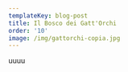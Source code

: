 ```yaml
---
templateKey: blog-post
title: Il Bosco dei Gatt'Orchi
order: '10'
image: /img/gattorchi-copia.jpg
---
```

uuuu
